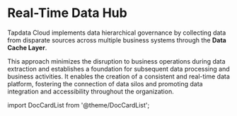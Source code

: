 # Real-Time Data Hub

Tapdata Cloud implements data hierarchical governance by collecting data from disparate sources across multiple business systems through the **Data Cache Layer**. 

This approach minimizes the disruption to business operations during data extraction and establishes a foundation for subsequent data processing and business activities. It enables the creation of a consistent and real-time data platform, fostering the connection of data silos and promoting data integration and accessibility throughout the organization.



import DocCardList from '@theme/DocCardList';

<DocCardList />
